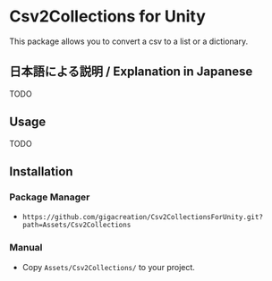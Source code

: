 # Csv2Collections for Unity

This package allows you to convert a csv to a list or a dictionary.

## 日本語による説明 / Explanation in Japanese

TODO

## Usage

TODO

## Installation

### Package Manager

- `https://github.com/gigacreation/Csv2CollectionsForUnity.git?path=Assets/Csv2Collections`

### Manual

- Copy `Assets/Csv2Collections/` to your project.
